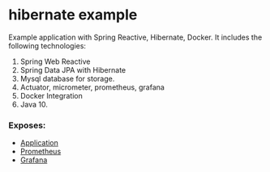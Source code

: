 # hibernate example

Example application with Spring Reactive, Hibernate, Docker.
It includes the following technologies:

1. Spring Web Reactive
2. Spring Data JPA with Hibernate
3. Mysql database for storage.
4. Actuator, micrometer, prometheus, grafana
5. Docker Integration
6. Java 10.

### Exposes:
* [Application](http://localhost:8081/customers)
* [Prometheus](http://localhost:9090)
* [Grafana](http://localhost:3000/)
